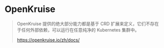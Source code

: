 # OpenKruise

> OpenKruise 提供的绝大部分能力都是基于 CRD 扩展来定义，它们不存在于任何外部依赖，可以运行在任意纯净的 Kubernetes 集群中。
>
> https://openkruise.io/zh/docs/
